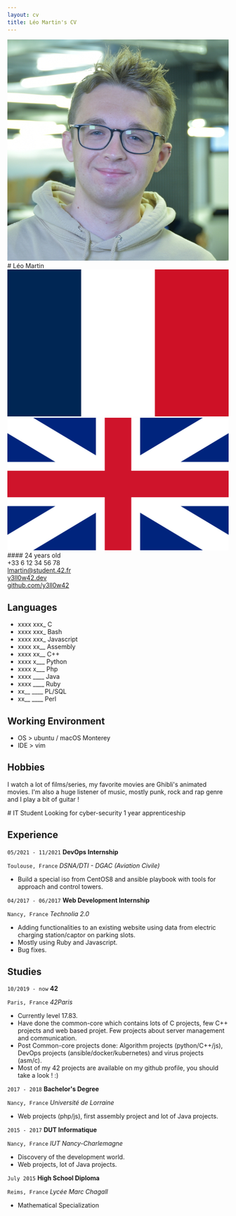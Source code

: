 ```yaml
---
layout: cv
title: Léo Martin's CV
---
```

<!--- Logo --->
<link href="https://cdnjs.cloudflare.com/ajax/libs/font-awesome/5.13.0/css/all.min.css" rel="stylesheet">
<div markdown="1" class="left">

<div markdown="1" class="header">
<div class="photo">
<img id="photo" src="assets/img/lmartin.jpg">
</div>
# Léo Martin

<div class="lang">
<img src="assets/img/fr.png">
<img src="assets/img/en.png">
</div>
#### 24 years old
</div>

<div class="reach_me">
<div><i class="fas fa-phone-alt"></i>+33 6 12 34 56 78</div>
<div><i class="fas fa-envelope"></i><a href="mailto:lmartin@student.42.fr" title="lmartin@student.42.fr">lmartin@student.42.fr</a></div>
<div><i class="fab fa-firefox-browser"></i><a href="https://y3ll0w42.dev">y3ll0w42.dev</a></div>
<div><i class="fab fa-github"></i><a href="https://github.com/y3ll0w42">github.com/y3ll0w42</a></div>
</div>

## Languages
+ xxxx xxx_ C
+ xxxx xxx_ Bash
+ xxxx xxx_ Javascript
+ xxxx xx__ Assembly
+ xxxx xx__ C++
+ xxxx x___ Python
+ xxxx x___ Php
+ xxxx \____ Java
+ xxxx \____ Ruby
+ xx__ \____ PL/SQL
+ xx__ \____ Perl

## Working Environment
+ OS > ubuntu / macOS Monterey
+ IDE > vim

## Hobbies

I watch a lot of films/series, my favorite movies are Ghibli's animated movies. I'm also a huge listener of music, mostly punk, rock and rap genre and I play a bit of guitar !

</div>


<div markdown="1" class="right">
# IT Student
Looking for cyber-security 1 year apprenticeship

## Experience

`05/2021 - 11/2021`
__DevOps Internship__

`Toulouse, France`
*DSNA/DTI - DGAC (Aviation Civile)*
+ Build a special iso from CentOS8 and ansible playbook with tools for approach and control towers.

`04/2017 - 06/2017`
__Web Development Internship__

`Nancy, France`
*Technolia 2.0*
+ Adding functionalities to an existing website using data from electric charging station/captor on parking slots.
+ Mostly using Ruby and Javascript.
+ Bug fixes.

## Studies

`10/2019 - now`
__42__

`Paris, France`
*42Paris*

+ Currently level 17.83.
+ Have done the common-core which contains lots of C projects, few C++ projects and web based projet. Few projects about server management and communication.
+ Post Common-core projects done: Algorithm projects (python/C++/js), DevOps projects (ansible/docker/kubernetes) and virus projects (asm/c).
+ Most of my 42 projects are available on my github profile, you should take a look ! :)

`2017 - 2018`
__Bachelor's Degree__

`Nancy, France`
*Université de Lorraine*

+ Web projects (php/js), first assembly project and lot of Java projects.

`2015 - 2017`
__DUT Informatique__ 

`Nancy, France`
*IUT Nancy-Charlemagne*

+ Discovery of the development world.
+ Web projects, lot of Java projects.

`July 2015`
__High School Diploma__

`Reims, France`
*Lycée Marc Chagall*

+ Mathematical Specialization

